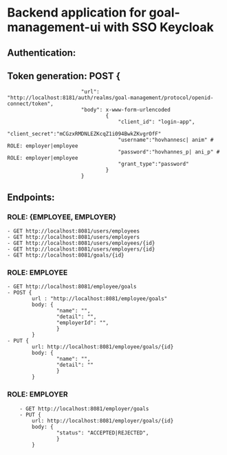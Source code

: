 # Backend application for goal-management-ui with SSO Keycloak
## Authentication:
## Token generation: POST { 
                            "url": "http://localhost:8181/auth/realms/goal-management/protocol/openid-connect/token",
                            "body": x-www-form-urlencoded
                                    {
                                        "client_id": "login-app",
                                        "client_secret":"mCGzxRMDNLEZKcqZ1i094BwkZKvgrOfF"
                                        "username":"hovhannesc| anim" # ROLE: employer|employee
                                        "password":"hovhannes_p| ani_p" # ROLE: employer|employee
                                        "grant_type":"password"
                                    }
                            }
## Endpoints:
### ROLE: {EMPLOYEE, EMPLOYER}
    - GET http://localhost:8081/users/employees
    - GET http://localhost:8081/users/employers
    - GET http://localhost:8081/users/employees/{id}
    - GET http://localhost:8081/users/employers/{id}
    - GET http://localhost:8081/goals/{id}
    

### ROLE: EMPLOYEE
    - GET http://localhost:8081/employee/goals
    - POST {
            url : "http://localhost:8081/employee/goals"
            body: {
                    "name": "",
                    "detail": "",
                    "employerId": "",
                    }
            }
    - PUT {
            url: http://localhost:8081/employee/goals/{id}
            body: {
                    "name": "",
                    "detail": ""
                    }
            }	
### ROLE: EMPLOYER
        - GET http://localhost:8081/employer/goals
        - PUT {
            url: http://localhost:8081/employer/goals/{id}
            body: {
                    "status": "ACCEPTED|REJECTED",
                    }
            }	

